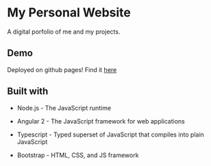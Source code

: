 # My Personal Website

A digital porfolio of me and my projects.

## Demo

Deployed on github pages! Find it [here](https://tponzo.github.io/)

## Built with 
* Node.js - The JavaScript runtime

* Angular 2 - The JavaScript framework for web applications

* Typescript - Typed superset of JavaScript that compiles into plain JavaScript

* Bootstrap - HTML, CSS, and JS framework
